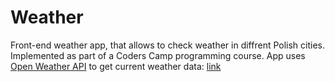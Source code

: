 # Weather

Front-end weather app, that allows to check weather in diffrent Polish cities. Implemented as part of a Coders Camp programming course. App uses [Open Weather API](https://openweathermap.org/api) to get current weather data: [link](https://izajasz13.github.io/Weather/)
